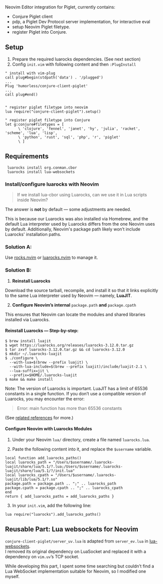 Neovim Editor integration for Piglet, currently contains: 

- Conjure Piglet client
- pdp, a Piglet Dev Protocol server implementation, for interactive eval
- setup Neovim Piglet filetype.
- register Piglet into Conjure.

## Setup

1. Prepare the required luarocks dependencies. (See next section)
2. Config `init.vim` with following content and then `:PlugInstall`  

```
" install with vim-plug
call plug#begin(stdpath('data') . '/plugged')
...
Plug 'humorless/conjure-client-piglet'
...
call plug#end()


" register piglet filetype into neovim
lua require("conjure-client-piglet").setup()

" register piglet filetype into Conjure
let g:conjure#filetypes = [
      \ 'clojure', 'fennel', 'janet', 'hy', 'julia', 'racket', 'scheme', 'lua', 'lisp',
      \ 'python', 'rust', 'sql', 'php', 'r', 'piglet'
      \ ]
```

## Requirements

```
 luarocks install org.conman.cbor
 luarocks install lua-websockets 
```

### Install/configure luarocks with Neovim

> If we install lua-cbor using Luarocks, can we use it in Lua scripts inside Neovim? 

The answer is **not** by default — some adjustments are needed.

This is because our Luarocks was also installed via Homebrew, and the default Lua interpreter used by Luarocks differs from the one Neovim uses by default. Additionally, Neovim's package path likely won’t include Luarocks' installation paths.

### Solution A:

Use [rocks.nvim](https://github.com/nvim-neorocks/rocks.nvim) or [luarocks.nvim](https://github.com/vhyrro/luarocks.nvim) to manage it. 

### Solution B:

1. **Reinstall Luarocks**

  Download the source tarball, recompile, and install it so that it links explicitly to the same Lua interpreter used by Neovim — namely, **LuaJIT**.

2. **Configure Neovim’s internal** `package.path` **and** `package.cpath`

  This ensures that Neovim can locate the modules and shared libraries installed via Luarocks.

#### Reinstall Luarocks — Step-by-step:

```
$ brew install luajit
$ wget https://luarocks.org/releases/luarocks-3.12.0.tar.gz
$ tar zxvf luarocks-3.12.0.tar.gz && cd luarocks-3.12.0
$ mkdir ~/.luarocks-luajit
$ ./configure \
  --with-lua=$(brew --prefix luajit) \
  --with-lua-include=$(brew --prefix luajit)/include/luajit-2.1 \
  --lua-suffix=jit \
  --prefix=$HOME/.luarocks-luajit
$ make && make install
```

Note: The version of Luarocks is important. LuaJIT has a limit of 65536 constants in a single function. If you don’t use a compatible version of Luarocks, you may encounter the error:

> Error: main function has more than 65536 constants

(See [related references](https://support.konghq.com/support/s/article/LuaRocks-Error-main-function-has-more-than-65536-constants) for more.)

#### Configure Neovim with Luarocks Modules

1. Under your Neovim `lua/` directory, create a file named `luarocks.lua`.

2. Paste the following content into it, and replace the `$username` variable.

  ```
local function add_luarocks_paths()
  local luarocks_path = "/Users/$username/.luarocks-luajit/share/lua/5.1/?.lua;/Users/$username/.luarocks-luajit/share/lua/5.1/?/init.lua"
  local luarocks_cpath = "/Users/$username/.luarocks-luajit/lib/lua/5.1/?.so"
  package.path = package.path .. ";" .. luarocks_path
  package.cpath = package.cpath .. ";" .. luarocks_cpath
end
return { add_luarocks_paths = add_luarocks_paths }
  ```
3. In your `init.vim`, add the following line:

```
lua require("luarocks").add_luarocks_paths()
```

## Reusable Part: Lua websockets for Neovim

`conjure-client-piglet/server_uv.lua` is adapted from `server_ev.lua` in [lua-websockets](https://github.com/lipp/lua-websockets).  
I removed its original dependency on LuaSocket and replaced it with a dependency on `vim.uv`’s TCP socket.

While developing this part, I spent some time searching but couldn’t find a Lua WebSocket implementation suitable for Neovim, so I modified one myself.

